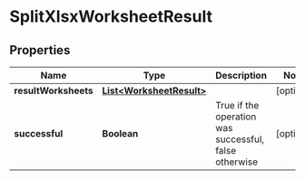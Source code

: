 
# SplitXlsxWorksheetResult

## Properties
Name | Type | Description | Notes
------------ | ------------- | ------------- | -------------
**resultWorksheets** | [**List&lt;WorksheetResult&gt;**](WorksheetResult.md) |  |  [optional]
**successful** | **Boolean** | True if the operation was successful, false otherwise |  [optional]



